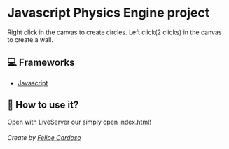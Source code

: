 # Javascript Physics Engine project

Right click in the canvas to create circles.
Left click(2 clicks) in the canvas to create a wall.

## 💻 Frameworks

- [Javascript](https://www.javascript.com)

## 🚀 How to use it?

Open with LiveServer our simply open index.html!

###### Create by [Felipe Cardoso](https://lymei.art)

